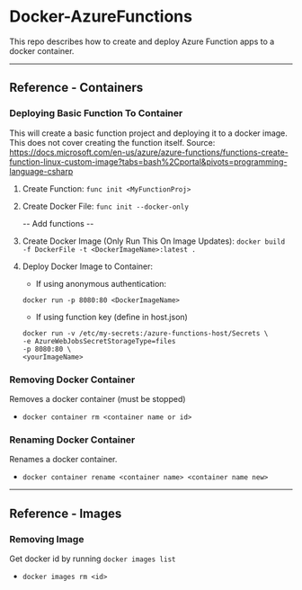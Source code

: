 # Docker-AzureFunctions
This repo describes how to create and deploy Azure Function apps to a docker container.

	
----------------
## Reference - Containers
### Deploying Basic Function To Container
This will create a basic function project and deploying it to a docker image. This does not cover creating the function itself.
Source: https://docs.microsoft.com/en-us/azure/azure-functions/functions-create-function-linux-custom-image?tabs=bash%2Cportal&pivots=programming-language-csharp

1. Create Function: ```func init <MyFunctionProj>```

2. Create Docker File: ```func init --docker-only```

    -- Add functions --

3. Create Docker Image (Only Run This On Image Updates): ```docker build -f DockerFile -t <DockerImageName>:latest .```

4. Deploy Docker Image to Container: 

    - If using anonymous authentication: 
    ```
    docker run -p 8080:80 <DockerImageName>
    ```
    - If using function key (define in host.json) 
    ```
    docker run -v /etc/my-secrets:/azure-functions-host/Secrets \
    -e AzureWebJobsSecretStorageType=files
    -p 8080:80 \
    <yourImageName>
    ```


### Removing Docker Container
Removes a docker container (must be stopped)
- ```docker container rm <container name or id>```
  

### Renaming Docker Container
Renames a docker container.
- ```docker container rename <container name> <container name new>```

	
----------------
## Reference - Images
### Removing Image
Get docker id by running ```docker images list```
- ```docker images rm <id>```

